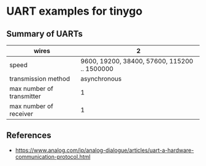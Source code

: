 # UART examples for tinygo

## Summary of UARTs

| wires | 2 |
| ---- | ---- |
| speed | 9600, 19200, 38400, 57600, 115200 .. 1500000 |
| transmission method | asynchronous |
| max number of transmitter | 1 |
| max number of receiver | 1 |

## References

* https://www.analog.com/jp/analog-dialogue/articles/uart-a-hardware-communication-protocol.html
